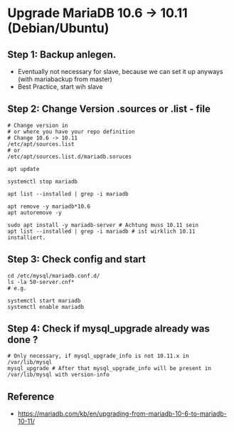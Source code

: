 # Upgrade MariaDB 10.6 -> 10.11 (Debian/Ubuntu) 

## Step 1: Backup anlegen. 

  * Eventually not necessary for slave, because we can set it up anyways (with mariabackup from master)
  * Best Practice, start wih slave 


## Step 2: Change Version .sources or .list - file 

```
# Change version in 
# or where you have your repo definition
# Change 10.6 -> 10.11 
/etc/apt/sources.list
# or 
/etc/apt/sources.list.d/mariadb.soruces 
```

```
apt update
```

```
systemctl stop mariadb 
```

```
apt list --installed | grep -i mariadb
```

```
apt remove -y mariadb*10.6
apt autoremove -y 
```

```
sudo apt install -y mariadb-server # Achtung muss 10.11 sein 
apt list --installed | grep -i mariadb # ist wirklich 10.11 installiert. 
```

## Step 3: Check config and start 

```
cd /etc/mysql/mariadb.conf.d/
ls -la 50-server.cnf*
# e.g. 
```

```
systemctl start mariadb 
systemctl enable mariadb
```

## Step 4: Check if mysql_upgrade already was done ?  

```
# Only necessary, if mysql_upgrade_info is not 10.11.x in /var/lib/mysql  
mysql_upgrade # After that mysql_upgrade_info will be present in /var/lib/mysql with version-info 
```

## Reference 

  * https://mariadb.com/kb/en/upgrading-from-mariadb-10-6-to-mariadb-10-11/
